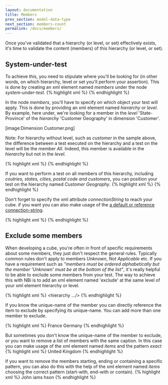```yaml
---
layout: documentation
title: Members
prev_section: model-data-type
next_section: members-count
permalink: /docs/members/
---
```

Once you've validated that a hierarchy (or level, or set) effectively exists, it's time to validate the content (members) of this hierarchy (or level, or set).

## System-under-test
To achieve this, you need to stipulate where you'll be looking for (in other words, on which hierarchy, level or set you'll perform your assertion). This is done by creating an xml element named *members* under the node *system-under-test*.
{% highlight xml %}
<test>
    <system-under-test>
        <members/>
    </system-under-test>
</test>
{% endhighlight %}

In the node *members*, you'll have to specify on which object your test will apply. This is done by providing an xml element named *hierarchy* or *level*. By example, here under, we're looking for a member in the *level* 'State-Province' of the *hierarchy* 'Customer Geography' in dimension 'Customer'.

[image:Dimension Customer.png]

Note: For hierarchy without level, such as *customer* in the sample above, the difference between a test executed on the hierarchy and a test on the level will be the member *All*. Indeed, this member is available in the *hierarchy* but not in the *level*.

{% highlight xml %}
<system-under-test>
    <members>
        <level
            caption="State-Province"
            hierarchy="Customer Geography"
            dimension="Customer"
            perspective="Adventure Works"
        />
    </members>
</system-under-test>
{% endhighlight %}

If you want to perform a test on all members of this hierarchy, including *coutries, states, cities, postal code and customers*, you can position your test on the hierarchy named *Customer Geography*.
{% highlight xml %}
<system-under-test>
    <members>
        <hierarchy
            caption="Customer Geography"
            dimension="Customer"
            perspective="Adventure Works"
        />
    </members>
</system-under-test>
{% endhighlight %}

Don't forget to specify the xml attribute *connectionString* to reach your cube. if you want you can also make usage of the [a default or reference connection-string](/docs/config-defaults-references).

{% highlight xml %}
<system-under-test>
    <members>
        <hierarchy
            caption="Customer Geography"
            dimension="Customer"
            perspective="Adventure Works"
            connectionString="Provider=MSOLAP.4;Data Source=MyServer;
                              Integrated Security=SSPI;Initial Catalog=MyCube;"
        />
    </members>
</system-under-test>
{% endhighlight %}

## Exclude some members
When developing a cube, you're often in front of specific requirements about some members, they just don't respect the general rules. Typically common rules don't apply to members *Unknown*, *Not Applicable* etc. If you have a requirement such as *"members must be ordered alphabetically but the member 'Unknown' must be at the bottom of the list"*, it's really helpful to be able to exclude some members from your test. The way to achieve this with NBi is to add an xml element named 'exclude' at the same level of your xml element hierarchy or level.

{% highlight xml %}
<system-under-test>
    <members>
        <hierarchy .../>
        <exclude />
    </members>
</system-under-test>
{% endhighlight %}

If you know the unique-name of the member you can directly reference the item to exclude by specifying its unique-name. You can add more than one member to exclude.

{% highlight xml %}
<system-under-test>
    <members>
        <level
            caption="Country"
            hierarchy="Customer Geography"
            dimension="Customer"
            perspective="Adventure Works"
        />
        <exclude>
            <item>France</item>
            <item>Germany</item>
        </exclude>
	</members>
</system-under-test>
{% endhighlight %}

But sometimes you don't know the unique-name of the member to exclude, or you want to remove a list of members with the same caption. In this case you can make usage of the xml element named *items* and the pattern *exact*
{% highlight xml %}
<system-under-test>
    <members>
        <level
            caption="Country"
            hierarchy="Customer Geography"
            dimension="Customer"
            perspective="Adventure Works"
        />
        <exclude>
            <items pattern="exact">United Kingdom</item>
        </exclude>
    </members>
</system-under-test>
{% endhighlight %}

If you want to remove the members starting, ending or containing a specific pattern, you can also do this with the help of the xml element named *items* choosing the correct pattern (start-with, end-with or contain).
{% highlight xml %}
<system-under-test>
    <members>
        <hierarchy
            caption="Country"
            hierarchy="Customer Geography"
            dimension="Customer"
            perspective="Adventure Works"
        />
        <exclude>
            <items pattern="start-with">John</item>
            <items pattern="end-with">iams</item>
            <items pattern="contain">hson</item>
        </exclude>
    </members>
</system-under-test>
{% endhighlight %}
